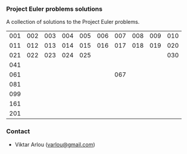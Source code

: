 ### Project Euler problems solutions

A collection of solutions to the Project Euler problems.

|     |     |     |     |     |     |     |     |     |     |
|-----|-----|-----|-----|-----|-----|-----|-----|-----|-----|
| 001 | 002 | 003 | 004 | 005 | 006 | 007 | 008 | 009 | 010 |
| 011 | 012 | 013 | 014 | 015 | 016 | 017 | 018 | 019 | 020 |
| 021 | 022 | 023 | 024 | 025 |     |     |     |     | 030 |
| 041 |     |     |     |     |     |     |     |     |     |
| 061 |     |     |     |     |     | 067 |     |     |     |
| 081 |     |     |     |     |     |     |     |     |     |
| 099 |     |     |     |     |     |     |     |     |     |
| 161 |     |     |     |     |     |     |     |     |     |
| 201 |     |     |     |     |     |     |     |     |     |

### Contact

* Viktar Arlou (varlou@gmail.com)
